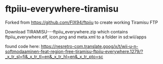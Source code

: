 # ftpiiu-everywhere-tiramisu
Forked from https://github.com/FIX94/ftpiiu to create working Tiramisu FTP

Download TIRAMISU---ftpiiu_everywhere.zip  which contains ftpiiu_everywhere.elf, icon.png and meta.xml to a folder in sd:wii/apps


found code here: https://nesretro-com.translate.goog/x/t/wii-u-n-softmodaaminen-feat-region-free-tiramisu-ftpiiu-everywhere.1279/?_x_tr_sl=fi&_x_tr_tl=en&_x_tr_hl=en&_x_tr_pto=sc
